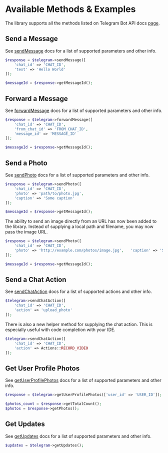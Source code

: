 # Available Methods & Examples

The library supports all the methods listed on Telegram Bot API docs [page](https://core.telegram.org/bots/api#available-methods).

## Send a Message

See [sendMessage](https://core.telegram.org/bots/api#sendmessage) docs for a list of supported parameters and other info.

```php
$response = $telegram->sendMessage([
	'chat_id' => 'CHAT_ID', 
	'text' => 'Hello World'
]);

$messageId = $response->getMessageId();
```

## Forward a Message

See [forwardMessage](https://core.telegram.org/bots/api#forwardmessage) docs for a list of supported parameters and other info.

```php
$response = $telegram->forwardMessage([
	'chat_id' => 'CHAT_ID', 
	'from_chat_id' => 'FROM_CHAT_ID', 
	'message_id' => 'MESSAGE_ID'
]);

$messageId = $response->getMessageId();
```

## Send a Photo

See [sendPhoto](https://core.telegram.org/bots/api#sendphoto) docs for a list of supported parameters and other info.

```php
$response = $telegram->sendPhoto([
	'chat_id' => 'CHAT_ID', 
	'photo' => 'path/to/photo.jpg', 
	'caption' => 'Some caption'
]);

$messageId = $response->getMessageId();
```

The ability to send an image directly from an URL has now been added to the library. Instead of supplying a local path and filename, you may now pass the image URL.

```php
$response = $telegram->sendPhoto([
	'chat_id' => 'CHAT_ID', 
	'photo' => 'http://example.com/photos/image.jpg', 	'caption' => 'Some caption'
]);

$messageId = $response->getMessageId();
```

## Send a Chat Action

See [sendChatAction](https://core.telegram.org/bots/api#sendchataction) docs for a list of supported actions and other info.

```php
$telegram->sendChatAction([
	'chat_id' => 'CHAT_ID', 
	'action' => 'upload_photo'
]);
```

There is also a new helper method for supplying the chat action. This is especially useful with code completion with your IDE.

```php
$telegram->sendChatAction([
	'chat_id' => 'CHAT_ID', 
	'action' => Actions::RECORD_VIDEO
]);
```

## Get User Profile Photos

See [getUserProfilePhotos](https://core.telegram.org/bots/api#getuserprofilephotos) docs for a list of supported parameters and other info.

```php
$response = $telegram->getUserProfilePhotos(['user_id' => 'USER_ID']);

$photos_count = $response->getTotalCount();
$photos = $response->getPhotos();
```

## Get Updates

See [getUpdates](https://core.telegram.org/bots/api#getupdates) docs for a list of supported parameters and other info.

```php
$updates = $telegram->getUpdates();
```